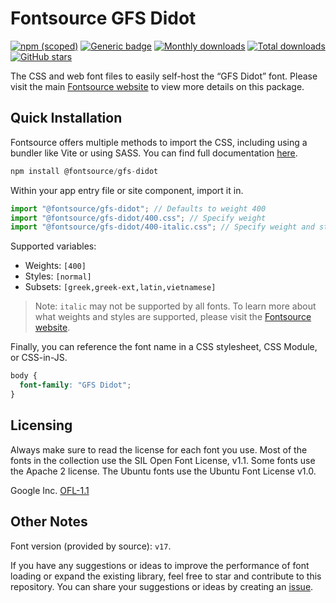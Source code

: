 # Fontsource GFS Didot

[![npm (scoped)](https://img.shields.io/npm/v/@fontsource/gfs-didot?color=brightgreen)](https://www.npmjs.com/package/@fontsource/gfs-didot) [![Generic badge](https://img.shields.io/badge/fontsource-passing-brightgreen)](https://github.com/fontsource/fontsource) [![Monthly downloads](https://badgen.net/npm/dm/@fontsource/gfs-didot)](https://github.com/fontsource/fontsource) [![Total downloads](https://badgen.net/npm/dt/@fontsource/gfs-didot)](https://github.com/fontsource/fontsource) [![GitHub stars](https://img.shields.io/github/stars/fontsource/fontsource.svg?style=social&label=Star)](https://github.com/fontsource/fontsource/stargazers)

The CSS and web font files to easily self-host the “GFS Didot” font. Please visit the main [Fontsource website](https://fontsource.org/fonts/gfs-didot) to view more details on this package.

## Quick Installation

Fontsource offers multiple methods to import the CSS, including using a bundler like Vite or using SASS. You can find full documentation [here](https://fontsource.org/docs/getting-started/introduction).

```javascript
npm install @fontsource/gfs-didot
```

Within your app entry file or site component, import it in.

```javascript
import "@fontsource/gfs-didot"; // Defaults to weight 400
import "@fontsource/gfs-didot/400.css"; // Specify weight
import "@fontsource/gfs-didot/400-italic.css"; // Specify weight and style
```

Supported variables:
- Weights: `[400]`
- Styles: `[normal]`
- Subsets: `[greek,greek-ext,latin,vietnamese]`

> Note: `italic` may not be supported by all fonts. To learn more about what weights and styles are supported, please visit the [Fontsource website](https://fontsource.org/fonts/gfs-didot).

Finally, you can reference the font name in a CSS stylesheet, CSS Module, or CSS-in-JS.

```css
body {
  font-family: "GFS Didot";
}
```

## Licensing
Always make sure to read the license for each font you use. Most of the fonts in the collection use the SIL Open Font License, v1.1. Some fonts use the Apache 2 license. The Ubuntu fonts use the Ubuntu Font License v1.0.

Google Inc.
[OFL-1.1](http://scripts.sil.org/OFL)

## Other Notes
Font version (provided by source): `v17`.

If you have any suggestions or ideas to improve the performance of font loading or expand the existing library, feel free to star and contribute to this repository. You can share your suggestions or ideas by creating an [issue](https://github.com/fontsource/fontsource/issues).